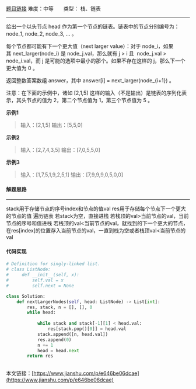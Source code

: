  [题目链接](https://leetcode-cn.com/problems/next-greater-node-in-linked-list/)
难度：中等          &nbsp;&nbsp;&nbsp;&nbsp;&nbsp;&nbsp;类型：  栈、链表
***
给出一个以头节点 head 作为第一个节点的链表。链表中的节点分别编号为：node_1, node_2, node_3, ... 。

每个节点都可能有下一个更大值（next larger value）：对于 node_i，如果其 next_larger(node_i) 是 node_j.val，那么就有 j > i 且  node_j.val > node_i.val，而 j 是可能的选项中最小的那个。如果不存在这样的 j，那么下一个更大值为 0 。

返回整数答案数组 answer，其中 answer[i] = next_larger(node_{i+1}) 。

注意：在下面的示例中，诸如 [2,1,5] 这样的输入（不是输出）是链表的序列化表示，其头节点的值为 2，第二个节点值为 1，第三个节点值为 5 。
 
**示例1**
> 输入：[2,1,5]
输出：[5,5,0]

**示例2**
>输入：[2,7,4,3,5]
输出：[7,0,5,5,0]

**示例3**
>输入：[1,7,5,1,9,2,5,1]
输出：[7,9,9,9,0,5,0,0]

#### 解题思路
***
 stack用于存储节点的序号index和节点的值val
res用于存储每个节点下一个更大的节点的值
遍历链表
若stack为空，直接进栈
若栈顶的val>当前节点的val，当前节点的序号和值进栈
若栈顶的val<当前节点的val，就找到的下一个更大的节点，在res[index]的位置存入当前节点的val，一直到栈为空或者栈顶val<当前节点的val



#### 代码实现
```python
# Definition for singly-linked list.
# class ListNode:
#     def __init__(self, x):
#         self.val = x
#         self.next = None

class Solution:
    def nextLargerNodes(self, head: ListNode) -> List[int]:
        res, stack, n = [], [], 0
        while head:
            
            while stack and stack[-1][1] < head.val:
                res[stack.pop()[0]] = head.val
            stack.append([n, head.val])
            res.append(0)
            n += 1
            head = head.next
        return res
                
```

本文链接：[https://www.jianshu.com/p/e646be06dcae](https://www.jianshu.com/p/e646be06dcae)
